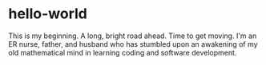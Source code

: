 # hello-world
This is my beginning. A long, bright road ahead. Time to get moving.
I'm an ER nurse, father, and husband who has stumbled upon an awakening of my old mathematical mind in learning coding and software development. 
